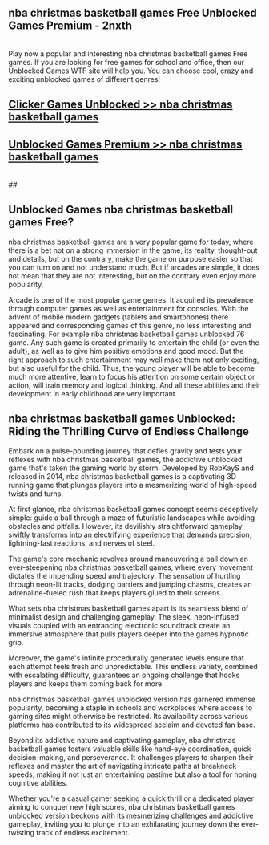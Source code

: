 ## nba christmas basketball games Free Unblocked Games Premium - 2nxth <br>
<br>
Play now a popular and interesting nba christmas basketball games Free games. If you are looking for free games for school and office, then our Unblocked Games WTF site will help you. You can choose cool, crazy and exciting unblocked games of different genres!


##  [Clicker Games Unblocked >> nba christmas basketball games](http://freeplayer.one?title=nba_christmas_basketball_games&ref=04)

##  [Unblocked Games Premium >> nba christmas basketball games](http://freeplayer.one?title=nba_christmas_basketball_games&ref=04)
  <br>
  ##



## Unblocked Games nba christmas basketball games Free?

nba christmas basketball games are a very popular game for today, where there is a bet not on a strong immersion in the game, its reality, thought-out and details, but on the contrary, make the game on purpose easier so that you can turn on and not understand much. But if arcades are simple, it does not mean that they are not interesting, but on the contrary even enjoy more popularity.

Arcade is one of the most popular game genres. It acquired its prevalence through computer games as well as entertainment for consoles. With the advent of mobile modern gadgets (tablets and smartphones) there appeared and corresponding games of this genre, no less interesting and fascinating. For example nba christmas basketball games unblocked 76 game. Any such game is created primarily to entertain the child (or even the adult), as well as to give him positive emotions and good mood. But the right approach to such entertainment may well make them not only exciting, but also useful for the child. Thus, the young player will be able to become much more attentive, learn to focus his attention on some certain object or action, will train memory and logical thinking. And all these abilities and their development in early childhood are very important.

##  nba christmas basketball games Unblocked: Riding the Thrilling Curve of Endless Challenge

Embark on a pulse-pounding journey that defies gravity and tests your reflexes with nba christmas basketball games, the addictive unblocked game that's taken the gaming world by storm. Developed by RobKayS and released in 2014, nba christmas basketball games is a captivating 3D running game that plunges players into a mesmerizing world of high-speed twists and turns.

At first glance, nba christmas basketball games concept seems deceptively simple: guide a ball through a maze of futuristic landscapes while avoiding obstacles and pitfalls. However, its devilishly straightforward gameplay swiftly transforms into an electrifying experience that demands precision, lightning-fast reactions, and nerves of steel.

The game's core mechanic revolves around maneuvering a ball down an ever-steepening nba christmas basketball games, where every movement dictates the impending speed and trajectory. The sensation of hurtling through neon-lit tracks, dodging barriers and jumping chasms, creates an adrenaline-fueled rush that keeps players glued to their screens.

What sets nba christmas basketball games apart is its seamless blend of minimalist design and challenging gameplay. The sleek, neon-infused visuals coupled with an entrancing electronic soundtrack create an immersive atmosphere that pulls players deeper into the games hypnotic grip.

Moreover, the game's infinite procedurally generated levels ensure that each attempt feels fresh and unpredictable. This endless variety, combined with escalating difficulty, guarantees an ongoing challenge that hooks players and keeps them coming back for more.

nba christmas basketball games unblocked version has garnered immense popularity, becoming a staple in schools and workplaces where access to gaming sites might otherwise be restricted. Its availability across various platforms has contributed to its widespread acclaim and devoted fan base.

Beyond its addictive nature and captivating gameplay, nba christmas basketball games fosters valuable skills like hand-eye coordination, quick decision-making, and perseverance. It challenges players to sharpen their reflexes and master the art of navigating intricate paths at breakneck speeds, making it not just an entertaining pastime but also a tool for honing cognitive abilities.

Whether you're a casual gamer seeking a quick thrill or a dedicated player aiming to conquer new high scores, nba christmas basketball games unblocked version beckons with its mesmerizing challenges and addictive gameplay, inviting you to plunge into an exhilarating journey down the ever-twisting track of endless excitement.